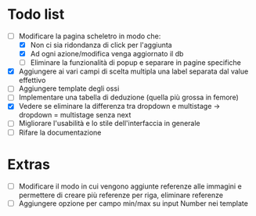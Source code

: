 # Todo list

+ [ ] Modificare la pagina scheletro in modo che:
  + [x] Non ci sia ridondanza di click per l'aggiunta
  + [x] Ad ogni azione/modifica venga aggiornato il db
  + [ ] Eliminare la funzionalità di popup e separare in pagine specifiche
+ [x] Aggiungere ai vari campi di scelta multipla una label separata dal value effettivo
+ [ ] Aggiungere template degli ossi
+ [ ] Implementare una tabella di deduzione (quella più grossa in femore)
+ [x] Vedere se eliminare la differenza tra dropdown e multistage -> dropdown = multistage senza next
+ [ ] Migliorare l'usabilità e lo stile dell'interfaccia in generale
+ [ ] Rifare la documentazione

# Extras

+ [ ] Modificare il modo in cui vengono aggiunte referenze alle immagini e permettere di creare più referenze per riga, eliminare referenze
+ [ ] Aggiungere opzione per campo min/max su input Number nei template
